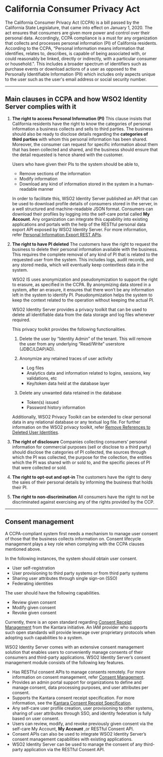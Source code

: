 # California Consumer Privacy Act

The California Consumer Privacy Act (CCPA) is a bill passed by the California State Legislature, that came into effect on January 1, 2020. The act ensures that consumers are given more power and control over their personal data. Accordingly, CCPA compliance is a must for any organization that collects and processes personal information (PI) of California residents. According to the CCPA,  “Personal information means information that identifies, relates to, describes, is capable of being associated with, or could reasonably be linked, directly or indirectly, with a particular consumer or household.". This includes a broader spectrum of identifiers such as purchase events or download actions of a user as opposed to the Personally Identifiable Information (PII) which includes only aspects unique to the user such as the user's email address or social security number. 

---

## Main clauses in CCPA and how WSO2 Identity Server complies with it

1.  **The right to access Personal Information (PI)**
    This clause insists that California residents have the right to know the categories of personal information a business collects and sells to third parties. 
    The business should also be ready to disclose details regarding the **categories of third parties** with whom this personal information has been shared. 
    Moreover, the consumer can request for specific information about them that has been collected and shared, and the business should ensure that the detail 
    requested is hence shared with the customer. 

    Users who have given their PIs to the system should be able to, 

    -   Remove sections of the information
    -   Modify information
    -   Download any kind of information stored in the system in a human-readable manner

    In order to facilitate this, WSO2 Identity Server published an API that can be used to download profile details of consumers 
    stored in the server, in a well structured and machine-readable JSON format. Consumers can download their profiles by logging into the self-care portal called **My Account**. Any organization can integrate this capability into existing applications and portals with the help of the RESTful personal data export 
    API exposed by WSO2 Identity Server. For more information, refer [Personal Information Export REST APIs]({{base_path}}/develop/apis/use-the-personal-information-export-rest-apis).

2.  **The right to have PI deleted**
    The customers have the right to request the business to delete their personal information available with the business. 
    This requires the complete removal of any kind of PI that is related to the requested user from the system. 
    This includes logs, audit records, and any stored media, which will eventually keep contextless data in the system.
    
    WSO2 IS uses anonymization and pseudonymization to support the right to erasure, as specified in the CCPA. 
    By anonymizing data stored in a system, after an erasure, it ensures that there won’t be any information left in the system to identify PI. 
    Pseudonymization helps the system to keep the context related to the operation without keeping the actual PI.

    WSO2 Identity Server provides a privacy toolkit that can be used to delete all identifiable data from the data storage and log files whenever required. 
    
    This privacy toolkit provides the following functionalities.

    1.   Delete the user by “Identity Admin” of the tenant. This will remove the user from any underlying “Read/Write” userstore (JDBC/LDAP/AD).
    2.   Anonymize any retained traces of user activity
         -  Log files
         -  Analytics data and information related to logins, sessions, key validations, etc
         -  Key/token data held at the database layer

    3.   Delete any unwanted data retained in the database
         -  Token(s) issued
         -  Password history information

    Additionally, WSO2 Privacy Toolkit can be extended to clear personal data in any relational database or any textual log file. 
    For further information on the WSO2 privacy toolkit, refer [Remove References to Deleted User Identities]({{base_path}}/deploy/remove-references-to-deleted-user-identities).

3.  **The right of disclosure**
    Companies collecting consumers’ personal information for commercial purposes (sell or disclose to a third party) should 
    disclose the categories of PI collected, the sources through which the PI was collected, the purpose for the collection, 
    the entities which the PI was shared with or sold to, and the specific pieces of PI that were collected or sold.

4.  **The right to opt-out and opt-in**
    The customers have the right to deny the sales of their personal details by informing the business that holds their PI.  

5.  **The right to non-discrimination**
    All consumers have the right to not be discriminated against exercising any of the rights provided by the CCP.

---

## Consent management 

A CCPA-compliant system first needs a mechanism to manage user consent of those that the business collects
 information on. Consent lifecycle management plays a key role when complying with the CCPA clauses mentioned above.

In the following instances, the system should obtain user consent.

-   User self-registration
-   User provisioning to third party systems or from third party systems
-   Sharing user attributes through single sign-on (SSO)
-   Federating identities

The user should have the following capabilities.

-   Review given consent
-   Modify given consent
-   Revoke given consent

Currently, there is an open standard regarding [Consent Receipt Management](https://kantarainitiative.org/confluence/display/infosharing/Consent+Receipt+Specification) from the Kantara initiative. 
An IAM provider who supports such open standards will provide leverage over proprietary protocols when adopting such capabilities to a system.

WSO2 Identity Server comes with an extensive consent management solution that enables users to conveniently 
manage consents of their consumers and third-party applications. WSO2 Identity Server’s consent management module consists of the following key features.

-   Has RESTful consent APIs to manage consents remotely. For more information on consent management, refer [Consent Management]({{base_path}}/consent-management/).
-   Provides an admin portal support for organizations to define and manage consent, data processing purposes, and user attributes per consent.
-   Supports the Kantara consent receipt specification. For more information, see the 
[Kantara Consent Receipt Specification](https://kantarainitiative.org/confluence/display/infosharing/Consent+Receipt+Specification).
-   Any self-care user profile creation, user provisioning to other systems, sharing of user attributes through SSO, and identity federation is fully based on user consent.
-   Users can review, modify, and revoke previously given consent via the self-care My Account, **My Account** ,or RESTful Consent API.
-   Consent APIs can also be used to integrate WSO2 Identity Server’s consent management capabilities with existing applications.
-   WSO2 Identity Server can be used to manage the consent of any third-party application via the RESTful Consent API.
